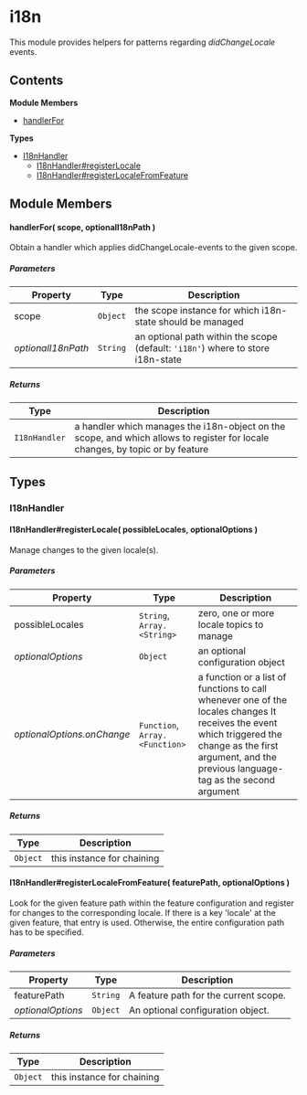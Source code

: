 
# i18n

This module provides helpers for patterns regarding *didChangeLocale* events.

## Contents

**Module Members**
- [handlerFor](#handlerFor)

**Types**
- [I18nHandler](#I18nHandler)
  - [I18nHandler#registerLocale](#I18nHandler#registerLocale)
  - [I18nHandler#registerLocaleFromFeature](#I18nHandler#registerLocaleFromFeature)

## Module Members
#### <a name="handlerFor"></a>handlerFor( scope, optionalI18nPath )
Obtain a handler which applies didChangeLocale-events to the given scope.

##### Parameters
| Property | Type | Description |
| -------- | ---- | ----------- |
| scope | `Object` | the scope instance for which i18n-state should be managed |
| _optionalI18nPath_ | `String` | an optional path within the scope (default: `'i18n'`) where to store i18n-state |

##### Returns
| Type | Description |
| ---- | ----------- |
| `I18nHandler` | a handler which manages the i18n-object on the scope, and which allows to register for locale changes, by topic or by feature |

## Types
### <a name="I18nHandler"></a>I18nHandler

#### <a name="I18nHandler#registerLocale"></a>I18nHandler#registerLocale( possibleLocales, optionalOptions )
Manage changes to the given locale(s).

##### Parameters
| Property | Type | Description |
| -------- | ---- | ----------- |
| possibleLocales | `String`, `Array.<String>` | zero, one or more locale topics to manage |
| _optionalOptions_ | `Object` | an optional configuration object |
| _optionalOptions.onChange_ | `Function`, `Array.<Function>` | a function or a list of functions to call whenever one of the locales changes It receives the event which triggered the change as the first argument, and the previous language-tag as the second argument |

##### Returns
| Type | Description |
| ---- | ----------- |
| `Object` | this instance for chaining |

#### <a name="I18nHandler#registerLocaleFromFeature"></a>I18nHandler#registerLocaleFromFeature( featurePath, optionalOptions )
Look for the given feature path within the feature configuration and register for changes to the
corresponding locale. If there is a key 'locale' at the given feature, that entry is used.
Otherwise, the entire configuration path has to be specified.

##### Parameters
| Property | Type | Description |
| -------- | ---- | ----------- |
| featurePath | `String` | A feature path for the current scope. |
| _optionalOptions_ | `Object` | An optional configuration object. |

##### Returns
| Type | Description |
| ---- | ----------- |
| `Object` | this instance for chaining |
